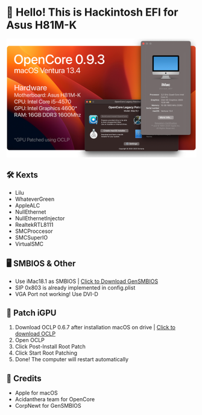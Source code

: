 # 👋 Hello! This is Hackintosh EFI for Asus H81M-K
![Banner](Banner.png)

## 🛠 Kexts
- Lilu
- WhateverGreen
- AppleALC
- NullEthernet
- NullEthernetInjector
- RealtekRTL8111
- SMCProccesor
- SMCSuperIO
- VirtualSMC

## 🖥 SMBIOS & Other
- Use iMac18.1 as SMBIOS | [Click to Download GenSMBIOS](https://https://github.com/corpnewt/GenSMBIOS)
- SIP 0x803 is already implemented in config.plist
- VGA Port not working! Use DVI-D

## 🔨 Patch iGPU
1. Download OCLP 0.6.7 after installation macOS on drive | [Click to download OCLP](https://github.com/dortania/OpenCore-Legacy-Patcher/releases/tag/0.6.7)
2. Open OCLP
3. Click Post-Install Root Patch
4. Click Start Root Patching
5. Done! The computer will restart automatically

## 💖 Credits
- Apple for macOS
- Acidanthera team for OpenCore
- CorpNewt for GenSMBIOS
